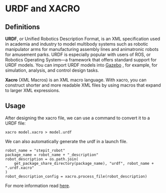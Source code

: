 # URDF and XACRO

## Definitions

**URDF**, or Unified Robotics Description Format, is an XML specification used in academia and industry to model multibody systems such as robotic manipulator arms for manufacturing assembly lines and animatronic robots for amusement parks. URDF is especially popular with users of ROS, or Robotics Operating System—a framework that offers standard support for URDF models. You can import URDF models into [Gazebo](https://gazebosim.org/home) , for example, for simulation, analysis, and control design tasks.

**Xacro** (XML Macros) is an XML macro language. With xacro, you can construct shorter and more readable XML files by using macros that expand to larger XML expressions.

## Usage

After designing the xacro file, we can use a command to convert it to a URDF file:

`xacro model.xacro > model.urdf`

We can also automatically generate the urdf in a launch file.

```
robot_name = "stepit_robot"
package_name = robot_name + "_description"
robot_description = os.path.join(
    get_package_share_directory(package_name), "urdf", robot_name + ".urdf.xacro"
)
robot_description_config = xacro.process_file(robot_description)
```

For more information read [here](https://docs.ros.org/en/foxy/Tutorials/Intermediate/URDF/URDF-Main.html).

